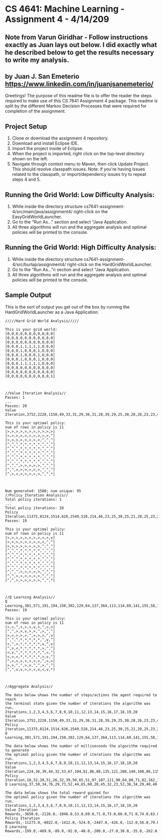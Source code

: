 # CS 4641: Machine Learning - Assignment 4 - 4/14/209

## Note from Varun Giridhar - Follow instructions exactly as Juan lays out below. I did exactly what he described below to get the results necessary to write my analysis.

## by Juan J. San Emeterio https://www.linkedin.com/in/juanjsanemeterio/


Greetings! The purpose of this readme file is to offer the reader the steps required to make use of this CS 7641 Assignment 4 package. This readme is split by the different Markov Decision Processes that were required for completion of the assignment.

## Project Setup
1. Clone or download the assignment 4 repository.
2. Download and install Eclipse IDE.
3. Import the project inside of Eclipse.
4. When the project is imported, right click on the top-level directory shown on the left.
5. Navigate through context menu to Maven, then click Update Project. This should resolve classpath issues.
Note: if you're having issues related to the classpath, or import/dependency issues try to repeat steps 4 and 5. 

## Running the Grid World: Low Difficulty Analysis:

1. While inside the directory structure cs7641-assignment-4/src/main/java/assignment4/ right-click on the EasyGridWorldLauncher.
2. Go to the “Run As…” section and select “Java Application.
3. All three algorithms will run and the aggregate analysis and optimal policies will be printed to the console.

## Running the Grid World: High Difficulty Analysis:

1. While inside the directory structure cs7641-assignment-4/src/burlap/assignment4/ right-click on the HardGridWorldLauncher.
2. Go to the “Run As…”n section and select “Java Application.
3. All three algorithms will run and the aggregate analysis and optimal policies will be printed to the console.

## Sample Output
This is the sort of output you get out of the box by running the HardGridWorldLauncher as a Java Application:

```
/////Hard Grid World Analysis/////

This is your grid world:
[0,0,0,0,0,0,0,0,0,0,0]
[0,0,0,0,0,0,0,0,0,0,0]
[0,0,0,0,0,0,0,0,0,0,0]
[0,0,0,1,1,1,1,1,0,0,0]
[0,0,0,1,0,0,0,1,0,0,0]
[0,0,0,1,0,0,0,1,0,0,0]
[0,0,0,1,0,0,0,1,0,0,0]
[0,0,0,1,1,1,1,1,0,0,0]
[0,0,0,0,0,0,0,0,0,0,0]
[0,0,0,0,0,0,0,0,0,0,0]
[0,0,0,0,0,0,0,0,0,0,1]



//Value Iteration Analysis//
Passes: 1
...
Passes: 20
Value Iteration,3752,2228,1150,49,33,31,29,36,31,28,39,29,25,30,28,26,23,23,44,31

This is your optimal policy:
num of rows in policy is 11
[>,>,>,>,>,>,>,>,>,>,>]
[>,>,>,>,>,>,>,>,>,>,^]
[>,>,>,>,>,>,>,>,^,^,^]
[^,^,^,*,*,*,*,*,^,^,^]
[^,^,^,*,*,*,*,*,^,^,^]
[^,^,^,*,*,*,*,*,^,^,^]
[^,^,^,*,*,*,*,*,^,^,^]
[^,^,^,*,*,*,*,*,^,^,^]
[^,^,^,>,>,>,>,>,^,^,^]
[^,^,>,>,>,>,>,>,^,^,^]
[^,>,>,>,>,>,>,>,^,^,*]



Num generated: 1500; num unique: 95
//Policy Iteration Analysis//
Total policy iterations: 1
...
Total policy iterations: 20
Policy Iteration,11375,8124,1514,626,2549,528,214,46,23,25,30,25,21,28,25,23,26,25,25,24
Passes: 19

This is your optimal policy:
num of rows in policy is 11
[>,>,>,>,>,>,>,>,>,>,v]
[>,>,>,>,>,>,>,>,>,^,^]
[>,>,>,>,>,>,>,>,^,^,^]
[^,^,^,*,*,*,*,*,^,^,^]
[^,^,^,*,*,*,*,*,^,^,^]
[^,^,^,*,*,*,*,*,^,^,^]
[^,^,^,*,*,*,*,*,^,^,^]
[^,^,^,*,*,*,*,*,^,^,^]
[^,^,^,>,>,>,>,>,^,^,^]
[^,^,>,>,>,>,>,>,^,^,^]
[^,^,>,>,>,>,>,>,^,^,*]



//Q Learning Analysis//
Q Learning,301,571,191,194,150,302,129,64,137,364,113,114,69,141,155,58,108,89,71,78
Passes: 19

This is your optimal policy:
num of rows in policy is 11
[>,>,^,>,>,>,v,>,^,>,>]
[^,^,>,>,v,>,>,^,>,^,^]
[>,<,>,>,>,^,>,>,>,^,v]
[^,^,^,*,*,*,*,*,^,v,^]
[<,^,<,*,*,*,*,*,v,^,v]
[^,>,<,*,*,*,*,*,>,^,^]
[<,v,^,*,*,*,*,*,^,<,^]
[<,>,<,*,*,*,*,*,>,v,^]
[^,>,>,>,<,>,>,>,^,>,>]
[>,>,^,^,>,v,^,^,>,^,^]
[^,^,v,v,>,>,<,v,<,v,*]



//Aggregate Analysis//

The data below shows the number of steps/actions the agent required to reach 
the terminal state given the number of iterations the algorithm was run.
Iterations,1,2,3,4,5,6,7,8,9,10,11,12,13,14,15,16,17,18,19,20
Value Iteration,3752,2228,1150,49,33,31,29,36,31,28,39,29,25,30,28,26,23,23,44,31
Policy Iteration,11375,8124,1514,626,2549,528,214,46,23,25,30,25,21,28,25,23,26,25,25,24
Q Learning,301,571,191,194,150,302,129,64,137,364,113,114,69,141,155,58,108,89,71,78

The data below shows the number of milliseconds the algorithm required to generate 
the optimal policy given the number of iterations the algorithm was run.
Iterations,1,2,3,4,5,6,7,8,9,10,11,12,13,14,15,16,17,18,19,20
Value Iteration,224,36,39,44,32,53,67,104,81,86,88,135,121,208,149,100,86,115,102,106
Policy Iteration,18,32,20,51,26,32,39,50,65,51,97,107,111,90,64,80,71,82,162,164
Q Learning,37,50,34,76,29,73,52,44,65,60,28,45,32,23,53,36,34,29,40,40

The data below shows the total reward gained for 
the optimal policy given the number of iterations the algorithm was run.
Iterations,1,2,3,4,5,6,7,8,9,10,11,12,13,14,15,16,17,18,19,20
Value Iteration Rewards,-3650.0,-2126.0,-1048.0,53.0,69.0,71.0,73.0,66.0,71.0,74.0,63.0,73.0,77.0,72.0,74.0,76.0,79.0,79.0,58.0,71.0
Policy Iteration Rewards,-11273.0,-8022.0,-1412.0,-524.0,-2447.0,-426.0,-112.0,56.0,79.0,77.0,72.0,77.0,81.0,74.0,77.0,79.0,76.0,77.0,77.0,78.0
Q Learning Rewards,-199.0,-469.0,-89.0,-92.0,-48.0,-200.0,-27.0,38.0,-35.0,-262.0,-11.0,-12.0,33.0,-39.0,-53.0,44.0,-6.0,13.0,31.0,24.0

```
